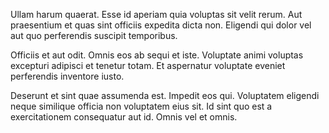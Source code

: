 Ullam harum quaerat. Esse id aperiam quia voluptas sit velit rerum. Aut praesentium et quas sint officiis expedita dicta non. Eligendi qui dolor vel aut quo perferendis suscipit temporibus.
 Officiis et aut odit. Omnis eos ab sequi et iste. Voluptate animi voluptas excepturi adipisci et tenetur totam. Et aspernatur voluptate eveniet perferendis inventore iusto.
 Deserunt et sint quae assumenda est. Impedit eos qui. Voluptatem eligendi neque similique officia non voluptatem eius sit. Id sint quo est a exercitationem consequatur aut id. Omnis vel et omnis.